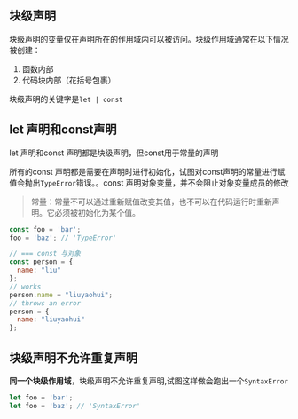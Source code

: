 
## 块级声明
块级声明的变量仅在声明所在的作用域内可以被访问。块级作用域通常在以下情况被创建：
1. 函数内部
2. 代码块内部（花括号包裹）

块级声明的关键字是`let | const`

## let 声明和const声明
let 声明和const 声明都是块级声明，但const用于常量的声明

所有的const 声明都是需要在声明时进行初始化，试图对const声明的常量进行赋值会抛出`TypeError`错误。。const 声明对象变量，并不会阻止对象变量成员的修改


> 常量：常量不可以通过重新赋值改变其值，也不可以在代码运行时重新声明。它必须被初始化为某个值。


```js
const foo = 'bar';
foo = 'baz'; // 'TypeError'

// === const 与对象
const person = {
  name: "liu"
};
// works
person.name = "liuyaohui";
// throws an error
person = {
  name: "liuyaohui"
};
```

## 块级声明不允许重复声明
**同一个块级作用域**，块级声明不允许重复声明,试图这样做会跑出一个`SyntaxError`
```js
let foo = 'bar';
let foo = 'baz'; // 'SyntaxError'
```